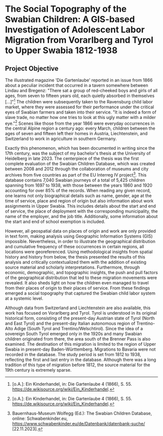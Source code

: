 # The Social Topography of the Swabian Children: A GIS-based Investigation of Adolescent Labor Migration from Vorarlberg and Tyrol to Upper Swabia 1812-1938

## Project Objective
The illustrated magazine 'Die Gartenlaube' reported in an issue from 1866 about a peculiar incident that occurred in a tavern somewhere between Lindau and Bregenz: "There sat a group of red-cheeked boys and girls of all ages, from seven to fifteen years old, each quietly absorbed in themselves [...]"[^fn1] The children were subsequently taken to the Ravensburg child labor market, where they were assessed for their performance under the critical eyes of Swabian farmers and taken into their service. "It is indeed a form of slave trade, no matter how one tries to look at this ugly matter with a milder eye."[^fn1] Scenes like those from the year 1866 were everyday occurrences in the central Alpine region a century ago: every March, children between the ages of seven and fifteen left their homes in Austria, Liechtenstein, and Switzerland to work in agriculture in southern Germany.

Exactly this phenomenon, which has been documented in writing since the 17th century, was the subject of my bachelor's thesis at the University of Heidelberg in late 2023. The centerpiece of the thesis was the first complete evaluation of the Swabian Children Database, which was created between 2008 and 2012 through the collaboration of museums and city archives from five countries as part of the EU Interreg IV project[^fn2]. This database contains 7,040 Swabian journeys of a total of 5,425 children spanning from 1697 to 1938, with those between the years 1860 and 1920 accounting for over 85% of the records. When reading any given record, one learns not only biographical details such as name, gender, age at the time of service, place and region of origin but also information about work assignments in Upper Swabia. This includes details about the start and end of service, the place of deployment with the corresponding municipality, the name of the employer, and the job title. Additionally, some information about the start and end of school exemption is included.

However, all geospatial data on places of origin and work are only provided in text form, making analysis using Geographic Information Systems (GIS) impossible. Nevertheless, in order to illustrate the geographical distribution and cumulative frequency of these occurrences in certain regions, all locations were georeferenced. Using methodological insights from spatial history and history from below, the thesis presented the results of this analysis and critically contextualized them with the addition of existing source material and scholarly interpretations. Furthermore, through economic, demographic, and topographic insights, the push and pull factors of the geographical distribution that led to these migration movements were revealed. It also sheds light on how the children even managed to travel from their places of origin to their places of service. From these findings emerged a social topography that captured the Swabian child labor system at a systemic level.

Although data from Switzerland and Liechtenstein are also available, this work has focused on Vorarlberg and Tyrol. Tyrol is understood in its original historical form, consisting of the present-day Austrian state of Tyrol (North and East Tyrol) and the present-day Italian autonomous region of Trentino-Alto Adige (South Tyrol and Trentino/Welschtirol). Since the idea of a sovereign South Tyrol emerged only in the 1920s and many Swabian children originated from there, the area south of the Brenner Pass is also examined. The destination of this migration is limited to the region of Upper Swabia in present-day Baden-Württemberg. Migrations to Bavaria were not recorded in the database. The study period is set from 1812 to 1938, reflecting the first and last entry in the database. Although there was a long tradition of this type of migration before 1812, the source material for the 19th century is extremely sparse.

[^fn1]: [o.A.]: Ein Kinderhandel, in: Die Gartenlaube 4 (1866), S. 55. https://de.wikisource.org/wiki/Ein_Kinderhandel.

[^fn2]: Bauernhaus-Museum Wolfegg (Ed.): The Swabian Children Database, online: Schwabenkinder.eu, https://www.schwabenkinder.eu/de/Datenbank/datenbank-suche/ [22.11.2023].
